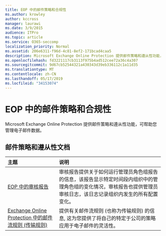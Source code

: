```yaml
---
title: EOP 中的邮件策略和合规性
ms.author: krowley
author: kccross
manager: laurawi
ms.date: 3/9/2015
audience: ITPro
ms.topic: article
ms.service: O365-seccomp
localization_priority: Normal
ms.assetid: 206e6311-f96d-4c81-8ef2-171bcad4caa5
description: Microsoft Exchange Online Protection 提供邮件策略和遵从性功能，可帮助您管理电子邮件数据。
ms.openlocfilehash: fd3221117cb3113f975b4ad512cee72a36c4a307
ms.sourcegitcommit: 9d67cb52544321a430343d39eb336112c1a11d35
ms.translationtype: MT
ms.contentlocale: zh-CN
ms.lasthandoff: 05/17/2019
ms.locfileid: "34153074"
---
```

# <a name="messaging-policy-and-compliance-in-eop"></a>EOP 中的邮件策略和合规性

Microsoft Exchange Online Protection 提供邮件策略和遵从性功能，可帮助您管理电子邮件数据。
  
## <a name="messaging-policy-and-compliance-documentation"></a>邮件策略和遵从性文档

|**主题**|**说明**|
|:-----|:-----|
|[EOP 中的审核报告](auditing-reports-in-eop.md)|审核报告提供关于如何运行管理员角色组报告的信息，该报告显示特定时间段内组织中的管理角色组的变化情况，审核报告也提供管理员审核日志，该日志记录组织内发生的所有配置变化。|
|[Exchange Online Protection 中的邮件流规则 (传输规则)](mail-flow-rules-transport-rules-0.md)|提供有关邮件流规则 (也称为传输规则) 的信息, 这为您提供了将自己的特定于公司的策略应用于电子邮件的灵活性。|
